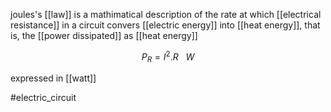 joules's [[law]] is a mathimatical description of the rate at which [[electrical resistance]] in a circuit convers [[electric energy]] into [[heat energy]], that is, the [[power dissipated]] as [[heat energy]]

$$P_R=I^2.R \ \ \ W$$

expressed in [[watt]]

#electric_circuit